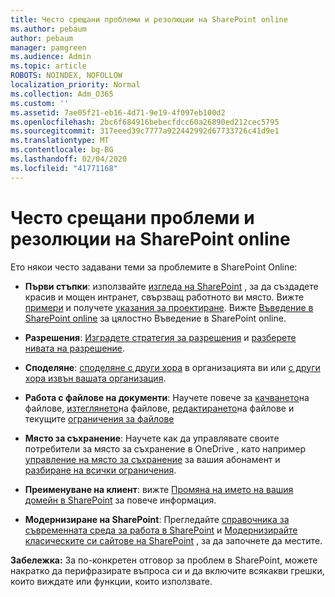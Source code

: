 ```yaml
---
title: Често срещани проблеми и резолюции на SharePoint online
ms.author: pebaum
author: pebaum
manager: pamgreen
ms.audience: Admin
ms.topic: article
ROBOTS: NOINDEX, NOFOLLOW
localization_priority: Normal
ms.collection: Adm_O365
ms.custom: ''
ms.assetid: 7ae05f21-eb16-4d71-9e19-4f097eb100d2
ms.openlocfilehash: 2bc6f684916bebecfdcc60a26890ed212cec5795
ms.sourcegitcommit: 317eeed39c7777a922442992d67733726c41d9e1
ms.translationtype: MT
ms.contentlocale: bg-BG
ms.lasthandoff: 02/04/2020
ms.locfileid: "41771168"
---
```

# <a name="sharepoint-online-common-issues-and-resolutions"></a>Често срещани проблеми и резолюции на SharePoint online

Ето някои често задавани теми за проблемите в SharePoint Online:

- **Първи стъпки**: използвайте [изгледа на SharePoint](https://lookbook.microsoft.com/assets/SharePoint_lookbook_2019.pdf) , за да създадете красив и мощен интранет, свързващ работното ви място. Вижте [примери](https://lookbook.microsoft.com/) и получете [указания за проектиране](https://spdesign.azurewebsites.net/). Вижте [Въведение в SharePoint online](https://docs.microsoft.com/sharepoint/introduction) за цялостно Въведение в SharePoint online.

- **Разрешения**: [Изградете стратегия за разрешения](https://docs.microsoft.com/sharepoint/default-sharepoint-groups) и [разберете нивата на разрешение](https://docs.microsoft.com/sharepoint/understanding-permission-levels).

- **Споделяне**: [споделяне с други хора](https://docs.microsoft.com/sharepoint/default-sharepoint-groups) в организацията ви или [с други хора извън вашата организация](https://docs.microsoft.com/sharepoint/external-sharing-overview).

- **Работа с файлове на документи**: Научете повече за [качването](https://support.office.com/article/Upload-a-folder-or-files-to-a-document-library-eb18fcba-c953-4d45-8d90-8da66edeacdb)на файлове, [изтеглянето](https://support.office.com/article/Download-files-and-folders-from-OneDrive-or-SharePoint-5c7397b7-19c7-4893-84fe-d02e8fa5df05)на файлове, [редактирането](https://support.office.com/article/Edit-a-document-in-a-document-library-02d8497f-1c13-4114-949a-b8466f639b07)на файлове и текущите [ограничения за файлове](https://support.office.com/article/invalid-file-names-and-file-types-in-onedrive-onedrive-for-business-and-sharepoint-64883a5d-228e-48f5-b3d2-eb39e07630fa)

- **Място за съхранение**: Научете как да управлявате своите потребители за място за съхранение в OneDrive </a> , като например [управление на място за съхранение](https://docs.microsoft.com/sharepoint/manage-site-collection-storage-limits) за вашия абонамент и [разбиране на всички ограничения](https://docs.microsoft.com/office365/servicedescriptions/sharepoint-online-service-description/sharepoint-online-limits).

- **Преименуване на клиент**: вижте [Промяна на името на вашия домейн в SharePoint](https://docs.microsoft.com/sharepoint/change-your-sharepoint-domain-name) за повече информация.

- **Модернизиране на SharePoint**: Прегледайте [справочника за съвременната среда за работа в SharePoint](https://docs.microsoft.com/sharepoint/guide-to-sharepoint-modern-experience) и [Модернизирайте класическите си сайтове на SharePoint](https://docs.microsoft.com/sharepoint/dev/transform/modernize-classic-sites) , за да започнете да местите.

**Забележка:** За по-конкретен отговор за проблем в SharePoint, можете накратко да перифразирате въпроса си и да включите всякакви грешки, които виждате или функции, които използвате.